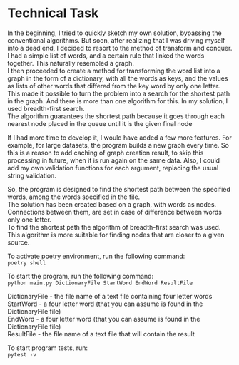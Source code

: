 # Technical Task

In the beginning, I tried to quickly sketch my own solution, bypassing the conventional algorithms. But soon, after realizing that I was driving myself into a dead end, I decided to resort to the method of transform and conquer.    
I had a simple list of words, and a certain rule that linked the words together. This naturally resembled a graph.   
I then proceeded to create a method for transforming the word list into a graph in the form of a dictionary, with all the words as keys, and the values as lists of other words that differed from the key word by only one letter.  
This made it possible to turn the problem into a search for the shortest path in the graph. And there is more than one algorithm for this. In my solution, I used breadth-first search.  
The algorithm guarantees the shortest path because it goes through each nearest node placed in the queue until it is the given final node  

If I had more time to develop it, I would have added a few more features. For example, for large datasets, the program builds a new graph every time. So this is a reason to add caching of graph creation result, to skip this processing in future, when it is run again on the same data. Also, I could add my own validation functions for each argument, replacing the usual string validation.  

So, the program is designed to find the shortest path between the specified words, among the words specified in the file.   
The solution has been created based on a graph, with words as nodes. Connections between them, are set in case of difference between words only one letter.  
To find the shortest path the algorithm of breadth-first search was used. This algorithm is more suitable for finding nodes that are closer to a given source.

To activate poetry environment, run the following command:  
`poetry shell`

To start the program, run the following command:  
`python main.py DictionaryFile StartWord EndWord ResultFile`

DictionaryFile - the file name of a text file containing four letter words  
StartWord - a four letter word (that you can assume is found in the DictionaryFile file)  
EndWord - a four letter word (that you can assume is found in the DictionaryFile file)  
ResultFile - the file name of a text file that will contain the result 

To start program tests, run:  
`pytest -v`
 